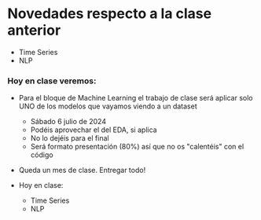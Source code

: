 # Novedades respecto a la clase anterior

* Time Series
* NLP

### Hoy en clase veremos:

* Para el bloque de Machine Learning el trabajo de clase será aplicar solo UNO de los modelos que vayamos viendo a un dataset
  * Sábado 6 julio de 2024
  * Podéis aprovechar el del EDA, si aplica
  * No lo dejéis para el final
  * Será formato presentación (80%) así que no os "calentéis" con el código

* Queda un mes de clase. Entregar todo!

* Hoy en clase: 
  * Time Series
  * NLP